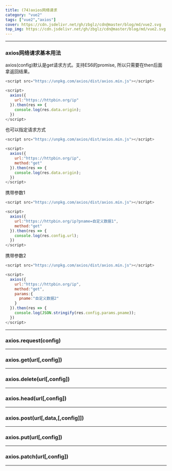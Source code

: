 ```yaml
---
title: (74)axios网络请求
category: "vue2"
tags: ["vue2","axios"]
cover: https://cdn.jsdelivr.net/gh/zbglz/cdn@master/blog/md/vue2.svg
top_img: https://cdn.jsdelivr.net/gh/zbglz/cdn@master/blog/md/vue2.svg
---
```


***

### axios网络请求基本用法

axios(config)默认是get请求方式。支持ES6的promise, 所以只需要在then后面拿返回结果。

```js html
<script src="https://unpkg.com/axios/dist/axios.min.js"></script>

<script>
  axios({
    url:"https://httpbin.org/ip"
  }).then(res => {
    console.log(res.data.origin);
  })
</script>
```

也可以指定请求方式

```js html
<script src="https://unpkg.com/axios/dist/axios.min.js"></script>

<script>
  axios({
    url:"https://httpbin.org/ip",
    method:"get"
  }).then(res => {
    console.log(res.data.origin);
  })
</script>
```

携带参数1

```js html
<script src="https://unpkg.com/axios/dist/axios.min.js"></script>

<script>
  axios({
    url:"https://httpbin.org/ip?pname=自定义数据1",
    method:"get"
  }).then(res => {
    console.log(res.config.url);
  })
</script>
```

携带参数2

```js html
<script src="https://unpkg.com/axios/dist/axios.min.js"></script>

<script>
  axios({
    url:"https://httpbin.org/ip",
    method:"get",
    params:{
      pname:"自定义数据2"
    }
  }).then(res => {
    console.log(JSON.stringify(res.config.params.pname));
  })
</script>
```

***

### axios.request(config)

***

### axios.get(url[,config])

***

### axios.delete(url[,config])

***

### axios.head(url[,config])

***

### axios.post(url[,data,[,config]])

***

### axios.put(url[,config])

***

### axios.patch(url[,config])

***